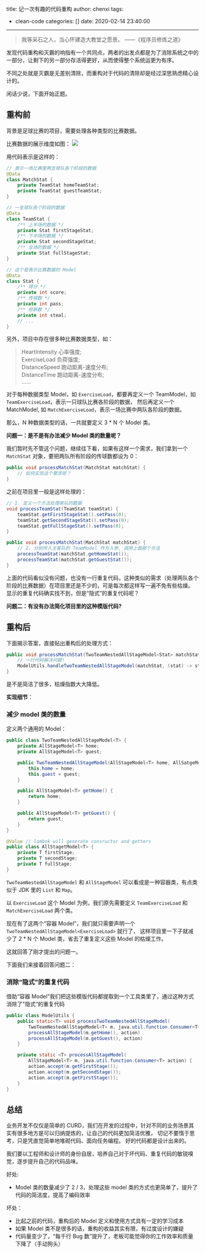 title: 记一次有趣的代码重构
author: chenxi
tags:
  - clean-code
categories: []
date: 2020-02-14 23:40:00
---

> 我等采石之人，当心怀建造大教堂之愿景。
>——《程序员修炼之道》

发现代码重构和灭霸的响指有一个共同点，两者的出发点都是为了消除系统之中的一部分，让剩下的另一部分存活得更好，从而使得整个系统运更为有序。  

不同之处就是灭霸是无差别清除，而重构对于代码的清除却是经过深思熟虑精心设计的。  

闲话少说，下面开始正题。

## 重构前

背景是足球比赛的项目，需要处理各种类型的比赛数据。

比赛数据的展示维度如图：
![](https://user-gold-cdn.xitu.io/2020/2/13/1703ef2678ba061f?w=1640&h=332&f=png&s=61336)

用代码表示是这样的：
```java
// 表示一场比赛里两支球队各个阶段的数据
@Data
class MatchStat {
    private TeamStat homeTeamStat;
    private TeamStat guestTeamStat;
}

// 一支球队各个阶段的数据
@Data
class TeamStat {
    /** 上半场的数据 */
    private Stat firstStageStat;   
    /** 下半场的数据 */
    private Stat secondStageStat;   
    /** 全场的数据 */
    private Stat fullStageStat;   
}

// 这个是表示比赛数据的 Model
@Data
class Stat {
    /** 得分 */
    private int score;
    /** 传球数 */
    private int pass;
    /** 抢断数 */
    private int steal;
    // ...
}
```
另外，项目中存在很多种比赛数据类型，如：  
>HeartIntensity 心率强度;   
ExerciseLoad 负荷强度;   
DistanceSpeed 跑动距离-速度分布;   
DistanceTime 跑动距离-速度分布;  
......

对于每种数据类型 Model，如 `ExerciseLoad`，都要再定义一个 TeamModel，如 `TeamExerciseLoad`，表示一只球队比赛各阶段的数据，
然后再定义一个 MatchModel, 如 `MatchExerciseLoad`，表示一场比赛中两队各阶段的数据。  

那么，N 种数据类型的话，一共就要定义 3 * N 个 Model 类。

**问题一：是不是有办法减少 Model 类的数量呢？**

我们暂时先不管这个问题，继续往下看，如果有这样一个需求，我们拿到一个 `MatchStat` 对象，要把两队所有阶段的传球数都设为 0：
```java
public void processMatchStat(MatchStat matchStat) {
    // 如何实现这个需求呢？
}
```

之前在项目里一般是这样处理的：
```java
// 1. 定义一个方法处理单队的数据
void processTeamStat(TeamStat teamStat) {
    teamStat.getFirstStageStat().setPass(0);
    teamStat.getSecondStageStat().setPass(0);
    teamStat.getFullStageStat().setPass(0);
}

public void processMatchStat(MatchStat matchStat) {
    // 2. 分别传入主客队的 TeamModel 作为入参, 调用上面那个方法
    processTeamStat(matchStat.getHomeStat());
    processTeamStat(matchStat.getGuestStat());
}
```

上面的代码看似没有问题，也没有一行重复代码，这种类似的需求（处理两队各个阶段的比赛数据）在项目里还是不少的，可是每次都这样写一遍不免有些枯燥。  
显示的重复代码确实找不到，但是“隐式”的重复代码呢？

**问题二：有没有办法简化项目里的这种模版代码?**

## 重构后
下面揭示答案，直接贴出重构后的处理方式：
```java
public void processMatchStat(TwoTeamNestedAllStageModel<Stat> matchStat) {
    // 一行代码解决问题!
    ModelUtils.handleTwoTeamNestedAllStageModel(matchStat, (stat) -> stat.setPass(0));
}
```
是不是简洁了很多，枯燥指数大大降低。

**实现细节**： 

### 减少 model 类的数量
定义两个通用的 Model：
```java
public class TwoTeamNestedAllStageModel<T> {
    private AllStageModel<T> home;
    private AllStageModel<T> guest;

    public TwoTeamNestedAllStageModel(AllStageModel<T> home, AllSatgeModel<T> guest) {
        this.home = home;
        this.guest = guest;
    }

    public AllStageModel<T> getHome() {
        return home;
    }

    public AllStageModel<T> getGuest() {
        return guest;
    }
}

@Value // lombok will generate consructor and getters
public class AllStagetModel<T> {
    private T firstStage;
    private T secondStage;
    private T fullStage;
}
```

`TwoTeamNestedAllStageModel` 和 `AllStageModel` 可以看成是一种容器类，有点类似于 JDK 里的 `List` 和 `Map`。  

以 `ExerciseLoad` 这个 Model 为例，我们原先需要定义 `TeamExerciseLoad` 和 `MatchExerciseLoad` 两个类。   

现在有了这两个“容器 Model”，我们就只需要声明一个 `TwoTeamNestedAllStageModel<ExerciseLoad>` 就行了，
这样项目里一下子就减少了 2 * N 个 Model 类，省去了重复定义这些 Model 的枯燥工作。

这就回答了刚才提出的问题一。

下面我们来接着回答问题二：

### 消除“隐式”的重复代码
借助“容器 Model”我们把这些模版代码都提取到一个工具类里了，通过这种方式消除了"隐式“的重复代码
```java
public class ModelUtils {
    public static<T> void processTwoTeamNestedAllStageModel(
        TwoTeamNestedAllStageModel<T> m, java.util.function.Consumer<T> action) {
        processAllStageModel(m.getHome(), action)
        processAllStageModel(m.getGuest(), action)
    }

    private static <T> processAllStageModel(
        AllStageModel<T> m, java.util.function.Consumer<T> action) {
        action.accept(m.getFirstStage());
        action.accept(m.getSecondStage());
        action.accept(m.getFirstStage());
    }
}
```

## 总结

业务开发不仅仅是简单的 CURD，我们在开发的过程中，针对不同的业务场景其实有很多地方是可以归纳提炼的，让自己的代码更加简洁优雅，
切记不要惰于思考，只是凭直觉简单地堆砌代码、面向任务编程。   好的代码都是设计出来的。  

我们要以工程师和设计师的身份自居，培养自己对于坏代码、重复代码的敏锐嗅觉，逐步提升自己的代码品味。

好处:
- Model 类的数量减少了 2 / 3，处理这些 model 类的方式也更简单了，提升了代码的简洁度，提高了编码效率

坏处：
- 比起之前的代码，重构后的 Model 定义和使用方式具有一定的学习成本
- 如果 Model 类不是很多的话，重构的收益其实有限，有过度设计的嫌疑
- 代码量变少了，“每千行 Bug 数”提升了，老板可能觉得你的工作效率和质量下降了（手动狗头）
